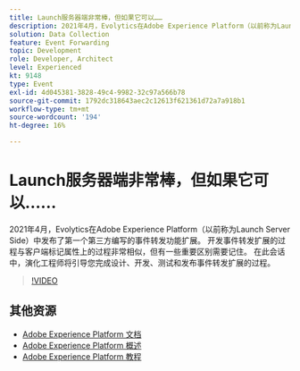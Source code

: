 ```yaml
---
title: Launch服务器端非常棒，但如果它可以……
description: 2021年4月，Evolytics在Adobe Experience Platform（以前称为Launch Server Side）中发布了第一个第三方编写的事件转发功能扩展。 开发事件转发扩展的过程与客户端标记属性上的过程非常相似，但有一些重要区别需要记住。 在此会话中，演化工程师将引导您完成设计、开发、测试和发布事件转发扩展的过程。
solution: Data Collection
feature: Event Forwarding
topic: Development
role: Developer, Architect
level: Experienced
kt: 9148
type: Event
exl-id: 4d045381-3828-49c4-9982-32c97a566b78
source-git-commit: 1792dc318643aec2c12613f621361d72a7a918b1
workflow-type: tm+mt
source-wordcount: '194'
ht-degree: 16%

---
```


# Launch服务器端非常棒，但如果它可以……

2021年4月，Evolytics在Adobe Experience Platform（以前称为Launch Server Side）中发布了第一个第三方编写的事件转发功能扩展。 开发事件转发扩展的过程与客户端标记属性上的过程非常相似，但有一些重要区别需要记住。 在此会话中，演化工程师将引导您完成设计、开发、测试和发布事件转发扩展的过程。

>[!VIDEO](https://video.tv.adobe.com/v/337591/?quality=12&learn=on&hidetitle=true)

## 其他资源

- [Adobe Experience Platform 文档](https://experienceleague.adobe.com/docs/experience-platform.html)
- [Adobe Experience Platform 概述](https://experienceleague.adobe.com/docs/experience-platform/landing/home.html?lang=zh-Hans)
- [Adobe Experience Platform 教程](https://experienceleague.adobe.com/docs/platform-learn/tutorials/overview.html?lang=en)
